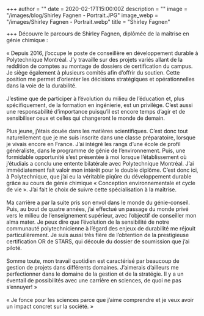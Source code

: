 +++
author = ""
date = 2020-02-17T15:00:00Z
description = ""
image = "/images/blog/Shirley Fagnen - Portrait.JPG"
image_webp = "/images/Shirley Fagnen - Portrait.webp"
title = "Shirley Fagnen"

+++
Découvre le parcours de Shirley Fagnen, diplômée de la maîtrise en génie chimique :   
⠀⠀⠀⠀⠀⠀⠀⠀⠀  
« Depuis 2016, j’occupe le poste de conseillère en développement durable à Polytechnique Montréal. J’y travaille sur des projets variés allant de la reddition de comptes au montage de dossiers de certification du campus. Je siège également à plusieurs comités afin d’offrir du soutien. Cette position me permet d’orienter les décisions stratégiques et opérationnelles dans la voie de la durabilité.  
⠀⠀⠀⠀⠀⠀⠀⠀⠀  
J’estime que de participer à l’évolution du milieu de l’éducation et, plus spécifiquement, de la formation en ingénierie, est un privilège. C’est aussi une responsabilité d’importance puisqu’il est encore temps d’agir et de sensibiliser ceux et celles qui changeront le monde de demain.  
⠀⠀⠀⠀⠀⠀⠀⠀⠀  
Plus jeune, j’étais douée dans les matières scientifiques. C’est donc tout naturellement que je me suis inscrite dans une classe préparatoire, lorsque je vivais encore en France. J’ai intégré les rangs d’une école de profil généraliste, dans le programme de génie de l’environnement. Puis, une formidable opportunité s’est présentée à moi lorsque l’établissement où j’étudiais a conclu une entente bilatérale avec Polytechnique Montréal. J’ai immédiatement fait valoir mon intérêt pour le double diplôme. C’est donc ici, à Polytechnique, que j’ai eu la véritable piqûre du développement durable grâce au cours de génie chimique « Conception environnementale et cycle de vie ». J’ai fait le choix de suivre cette spécialisation à la maîtrise.  
⠀⠀⠀⠀⠀⠀⠀⠀⠀  
Ma carrière a par la suite pris son envol dans le monde du génie-conseil. Puis, au bout de quatre années, j’ai effectué un passage du monde privé vers le milieu de l’enseignement supérieur, avec l’objectif de conseiller mon alma mater. Je peux dire que l’évolution de la sensibilité de notre communauté polytechnicienne à l’égard des enjeux de durabilité me réjouit particulièrement. Je suis aussi très fière de l’obtention de la prestigieuse certification OR de STARS, qui découle du dossier de soumission que j’ai piloté.  
⠀⠀⠀⠀⠀⠀⠀⠀⠀  
Somme toute, mon travail quotidien est caractérisé par beaucoup de gestion de projets dans différents domaines. J’aimerais d’ailleurs me perfectionner dans le domaine de la gestion et de la stratégie. Il y a un éventail de possibilités avec une carrière en sciences, de quoi ne pas s’ennuyer! »  
⠀⠀⠀⠀⠀⠀⠀⠀⠀  
« Je fonce pour les sciences parce que j’aime comprendre et je veux avoir un impact concret sur la société. »